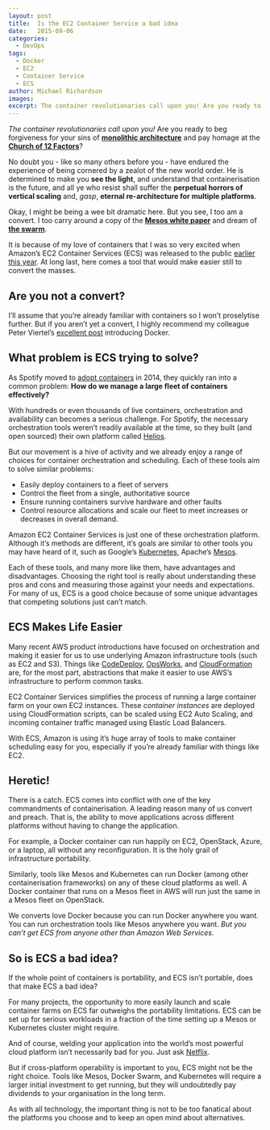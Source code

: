 ```yaml
---
layout: post
title:  Is the EC2 Container Service a bad idea
date:   2015-09-06
categories:
  - DevOps
tags:
  - Docker
  - EC2
  - Container Service
  - ECS
author: Michael Richardson
images:
excerpt: The container revolutionaries call upon you! Are you ready to beg forgiveness for your sins of monolithic architecture and pay homage at the Church of 12 Factors? // No doubt you – like so many others before you – have endured the experience of being cornered by a zealot of the new world order. He is determined to make you see the light, and understand that containerisation is the future, and all ye who resist shall suffer the perpetual horrors of vertical scaling and, gasp, eternal re-architecture for multiple platforms.// Okay, I might be being a wee bit dramatic here. But you see, I too am a convert. I too carry around a copy of the Mesos white paper and dream of the swarm.
---
```


_The container revolutionaries call upon you!_ Are you ready to beg forgiveness for your sins of **[monolithic architecture](http://www.thoughtworks.com/insights/blog/monoliths-are-bad-design-and-you-know-it)** and pay homage at the **[Church of 12 Factors](http://12factor.net/)**?

No doubt you - like so many others before you - have endured the experience of being cornered by a zealot of the new world order. He is determined to make you **see the light**, and understand that containerisation is the future, and all ye who resist shall suffer the **perpetual horrors of vertical scaling** and, _gasp_, **eternal re-architecture for multiple platforms**.

Okay, I might be being a wee bit dramatic here. But you see, I too am a convert. I too carry around a copy of the **[Mesos white paper](http://mesos.berkeley.edu/mesos_tech_report.pdf)** and dream of **[the swarm](https://www.docker.com/docker-swarm)**.

It is because of my love of containers that I was so very excited when Amazon’s EC2 Container Services (ECS) was released to the public [earlier this year](https://aws.amazon.com/blogs/compute/amazon-ec2-container-service-is-now-generally-available/). At long last, here comes a tool that would make easier still to convert the masses.

## Are you not a convert?

I’ll assume that you’re already familiar with containers so I won’t proselytise further. But if you aren’t yet a convert, I highly recommend my colleague Peter Viertel’s [excellent post](http://www.cevo.com.au/whats-this-docker-thing/) introducing Docker.

## What problem is ECS trying to solve?

As Spotify moved to [adopt containers](https://blog.docker.com/2014/06/dockercon-video-docket-at-spotify-by-rohan-singh/) in 2014, they quickly ran into a common problem: **How do we manage a large fleet of containers effectively?**

With hundreds or even thousands of live containers, orchestration and availability can becomes a serious challenge. For Spotify, the necessary orchestration tools weren’t readily available at the time, so they built (and open sourced) their own platform called [Helios](https://github.com/spotify/helios).

But our movement is a hive of activity and we already enjoy a range of choices for container orchestration and scheduling. Each of these tools aim to solve similar problems:

*   Easily deploy containers to a fleet of servers
*   Control the fleet from a single, authoritative source
*   Ensure running containers survive hardware and other faults
*   Control resource allocations and scale our fleet to meet increases or decreases in overall demand.

Amazon EC2 Container Services is just one of these orchestration platform. Although it’s methods are different, it’s goals are similar to other tools you may have heard of it, such as Google’s [Kubernetes](http://kubernetes.io/), Apache’s [Mesos](http://mesos.apache.org/).

Each of these tools, and many more like them, have advantages and disadvantages. Choosing the right tool is really about understanding these pros and cons and measuring those against your needs and expectations. For many of us, ECS is a good choice because of some unique advantages that competing solutions just can’t match.

## ECS Makes Life Easier

Many recent AWS product introductions have focused on orchestration and making it easier for us to use underlying Amazon infrastructure tools (such as EC2 and S3). Things like [CodeDeploy](https://aws.amazon.com/codedeploy), [OpsWorks](https://aws.amazon.com/opsworks/), and [CloudFormation](https://aws.amazon.com/cloudformation/) are, for the most part, abstractions that make it easier to use AWS’s infrastructure to perform common tasks.

EC2 Container Services simplifies the process of running a large container farm on your own EC2 instances. These _container instances_ are deployed using CloudFormation scripts, can be scaled using EC2 Auto Scaling, and incoming container traffic managed using Elastic Load Balancers.

With ECS, Amazon is using it’s huge array of tools to make container scheduling easy for you, especially if you’re already familiar with things like EC2.

## Heretic!

There is a catch. ECS comes into conflict with one of the key commandments of containerisation. A leading reason many of us convert and preach. That is, the ability to move applications across different platforms without having to change the application.

For example, a Docker container can run happily on EC2, OpenStack, Azure, or a laptop, all without any reconfiguration. It is the holy grail of infrastructure portability.

Similarly, tools like Mesos and Kubernetes can run Docker (among other containerisation frameworks) on any of these cloud platforms as well. A Docker container that runs on a Mesos fleet in AWS will run just the same in a Mesos fleet on OpenStack.

We converts love Docker because you can run Docker anywhere you want. You can run orchestration tools like Mesos anywhere you want. _But you can’t get ECS from anyone other than Amazon Web Services_.

## So is ECS a bad idea?

If the whole point of containers is portability, and ECS isn’t portable, does that make ECS a bad idea?

For many projects, the opportunity to more easily launch and scale container farms on ECS far outweighs the portability limitations. ECS can be set up for serious workloads in a fraction of the time setting up a Mesos or Kubernetes cluster might require.

And of course, welding your application into the world’s most powerful cloud platform isn’t necessarily bad for you. Just ask [Netflix](https://aws.amazon.com/solutions/case-studies/netflix/).

But if cross-platform operability is important to you, ECS might not be the right choice. Tools like Mesos, Docker Swarm, and Kubernetes will require a larger initial investment to get running, but they will undoubtedly pay dividends to your organisation in the long term.

As with all technology, the important thing is not to be too fanatical about the platforms you choose and to keep an open mind about alternatives.
